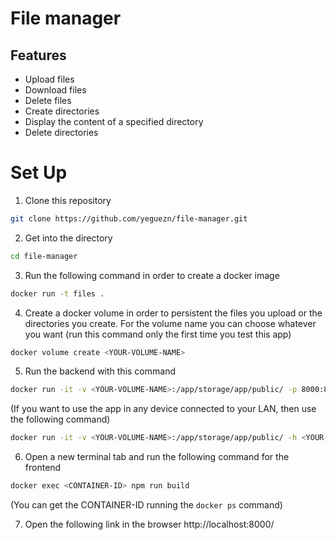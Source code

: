 # File manager

## Features
- Upload files
- Download files
- Delete files
- Create directories
- Display the content of a specified directory
- Delete directories

# Set Up
1. Clone this repository
```bash
git clone https://github.com/yeguezn/file-manager.git
```
2. Get into the directory
```bash
cd file-manager
```
3. Run the following command in order to create a docker image
```bash
docker run -t files .
```
4. Create a docker volume in order to persistent the files you upload or the directories you create. For the volume name you can choose whatever you want (run this command only the first time you test this app)
```bash
docker volume create <YOUR-VOLUME-NAME>
```
5. Run the backend with this command
```bash
docker run -it -v <YOUR-VOLUME-NAME>:/app/storage/app/public/ -p 8000:8000 files
```
(If you want to use the app in any device connected to your LAN, then use the following command)
```bash
docker run -it -v <YOUR-VOLUME-NAME>:/app/storage/app/public/ -h <YOUR-IP-ADDRESS> -p 8000:8000 files
```
6. Open a new terminal tab and run the following command for the frontend
```bash
docker exec <CONTAINER-ID> npm run build
```
(You can get the CONTAINER-ID running the `docker ps` command)

7. Open the following link in the browser http://localhost:8000/
